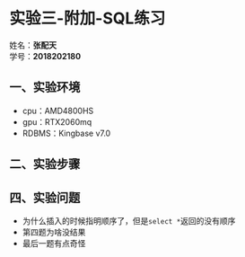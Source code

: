 # 实验三-附加-SQL练习
姓名：**张配天**\
学号：**2018202180**
## 一、实验环境
- cpu：AMD4800HS
- gpu：RTX2060mq
- RDBMS：Kingbase v7.0

## 二、实验步骤

## 四、实验问题
- 为什么插入的时候指明顺序了，但是```select *```返回的没有顺序
- 第四题为啥没结果
- 最后一题有点奇怪